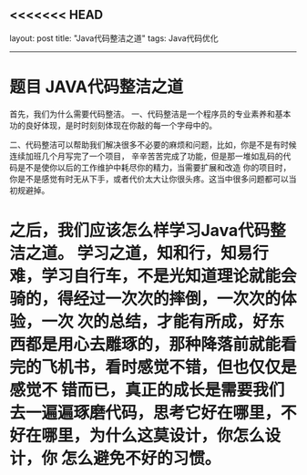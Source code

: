 <<<<<<< HEAD
---
layout: post
title:  "Java代码整洁之道"
tags:  Java代码优化

---
# 题目 JAVA代码整洁之道

首先，我们为什么需要代码整洁。
   一、代码整洁是一个程序员的专业素养和基本功的良好体现，是时时刻刻体现在你敲的每一个字母中的。

   二、代码整洁可以帮助我们解决很多不必要的麻烦和问题，比如，你是不是有时候连续加班几个月写完了一个项目，
     辛辛苦苦完成了功能，但是那一堆如乱码的代码是不是使你以后的工作维护中耗尽你的精力，当需要扩展和改造
     你的项目时，你是不是感觉有时无从下手，或者代价太大让你很头疼。这当中很多问题都可以当初规避掉。

之后，我们应该怎么样学习Java代码整洁之道。
 学习之道，知和行，知易行难，学习自行车，不是光知道理论就能会骑的，得经过一次次的摔倒，一次次的体验，一次
 次的总结，才能有所成，好东西都是用心去雕琢的，那种降落前就能看完的飞机书，看时感觉不错，但也仅仅是感觉不
 错而已，真正的成长是需要我们去一遍遍琢磨代码，思考它好在哪里，不好在哪里，为什么这莫设计，你怎么设计，你
 怎么避免不好的习惯。
=======
